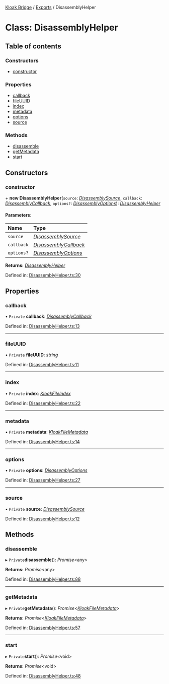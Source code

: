 [Kloak Bridge](../README.md) / [Exports](../modules.md) / DisassemblyHelper

# Class: DisassemblyHelper

## Table of contents

### Constructors

- [constructor](disassemblyhelper.md#constructor)

### Properties

- [callback](disassemblyhelper.md#callback)
- [fileUUID](disassemblyhelper.md#fileuuid)
- [index](disassemblyhelper.md#index)
- [metadata](disassemblyhelper.md#metadata)
- [options](disassemblyhelper.md#options)
- [source](disassemblyhelper.md#source)

### Methods

- [disassemble](disassemblyhelper.md#disassemble)
- [getMetadata](disassemblyhelper.md#getmetadata)
- [start](disassemblyhelper.md#start)

## Constructors

### constructor

\+ **new DisassemblyHelper**(`source`: [*DisassemblySource*](../modules.md#disassemblysource), `callback`: [*DisassemblyCallback*](../modules.md#disassemblycallback), `options?`: [*DisassemblyOptions*](../interfaces/disassemblyoptions.md)): [*DisassemblyHelper*](disassemblyhelper.md)

#### Parameters:

Name | Type |
:------ | :------ |
`source` | [*DisassemblySource*](../modules.md#disassemblysource) |
`callback` | [*DisassemblyCallback*](../modules.md#disassemblycallback) |
`options?` | [*DisassemblyOptions*](../interfaces/disassemblyoptions.md) |

**Returns:** [*DisassemblyHelper*](disassemblyhelper.md)

Defined in: [DisassemblyHelper.ts:30](https://github.com/CoNET-project/kloak-bridge/blob/fcc364f/src/DisassemblyHelper.ts#L30)

## Properties

### callback

• `Private` **callback**: [*DisassemblyCallback*](../modules.md#disassemblycallback)

Defined in: [DisassemblyHelper.ts:13](https://github.com/CoNET-project/kloak-bridge/blob/fcc364f/src/DisassemblyHelper.ts#L13)

___

### fileUUID

• `Private` **fileUUID**: *string*

Defined in: [DisassemblyHelper.ts:11](https://github.com/CoNET-project/kloak-bridge/blob/fcc364f/src/DisassemblyHelper.ts#L11)

___

### index

• `Private` **index**: [*KloakFileIndex*](../interfaces/kloakfileindex.md)

Defined in: [DisassemblyHelper.ts:22](https://github.com/CoNET-project/kloak-bridge/blob/fcc364f/src/DisassemblyHelper.ts#L22)

___

### metadata

• `Private` **metadata**: [*KloakFileMetadata*](../interfaces/kloakfilemetadata.md)

Defined in: [DisassemblyHelper.ts:14](https://github.com/CoNET-project/kloak-bridge/blob/fcc364f/src/DisassemblyHelper.ts#L14)

___

### options

• `Private` **options**: [*DisassemblyOptions*](../interfaces/disassemblyoptions.md)

Defined in: [DisassemblyHelper.ts:27](https://github.com/CoNET-project/kloak-bridge/blob/fcc364f/src/DisassemblyHelper.ts#L27)

___

### source

• `Private` **source**: [*DisassemblySource*](../modules.md#disassemblysource)

Defined in: [DisassemblyHelper.ts:12](https://github.com/CoNET-project/kloak-bridge/blob/fcc364f/src/DisassemblyHelper.ts#L12)

## Methods

### disassemble

▸ `Private`**disassemble**(): *Promise*<any\>

**Returns:** *Promise*<any\>

Defined in: [DisassemblyHelper.ts:88](https://github.com/CoNET-project/kloak-bridge/blob/fcc364f/src/DisassemblyHelper.ts#L88)

___

### getMetadata

▸ `Private`**getMetadata**(): *Promise*<[*KloakFileMetadata*](../interfaces/kloakfilemetadata.md)\>

**Returns:** *Promise*<[*KloakFileMetadata*](../interfaces/kloakfilemetadata.md)\>

Defined in: [DisassemblyHelper.ts:57](https://github.com/CoNET-project/kloak-bridge/blob/fcc364f/src/DisassemblyHelper.ts#L57)

___

### start

▸ `Private`**start**(): *Promise*<void\>

**Returns:** *Promise*<void\>

Defined in: [DisassemblyHelper.ts:48](https://github.com/CoNET-project/kloak-bridge/blob/fcc364f/src/DisassemblyHelper.ts#L48)
